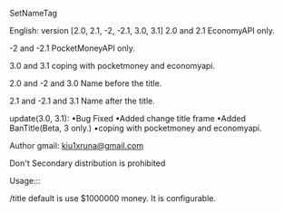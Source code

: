 SetNameTag


English:
version [2.0, 2.1, -2, -2.1, 3.0, 3.1]
2.0 and 2.1
   EconomyAPI only.

-2 and -2.1
   PocketMoneyAPI only.

3.0 and 3.1
   coping with pocketmoney and economyapi.

2.0 and -2 and 3.0
   Name before the title.

2.1 and -2.1 and 3.1
   Name after the title.


update(3.0, 3.1):
•Bug Fixed 
•Added change title frame
•Added BanTitle(Beta, 3 only.)
•coping with pocketmoney and economyapi.


Author gmail: kiu1xruna@gmail.com


Don't Secondary distribution is prohibited


Usage:::

/title <titlename>
default is use $1000000 money.
It is configurable.
